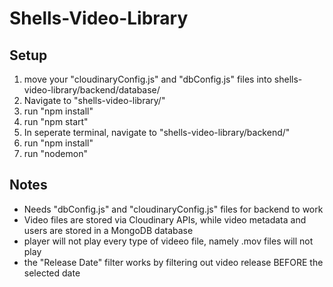 # Shells-Video-Library

## Setup
1) move your "cloudinaryConfig.js" and "dbConfig.js" files into shells-video-library/backend/database/
2) Navigate to "shells-video-library/"
3) run "npm install"
4) run "npm start"
5) In seperate terminal, navigate to "shells-video-library/backend/"
6) run "npm install"
7) run "nodemon"

## Notes
- Needs "dbConfig.js" and "cloudinaryConfig.js" files for backend to work
- Video files are stored via Cloudinary APIs, while video metadata and users are stored in a MongoDB database
- player will not play every type of videeo file, namely .mov files will not play
- the "Release Date" filter works by filtering out video release BEFORE the selected date